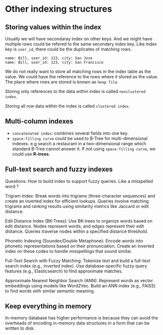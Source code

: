# Other indexing structures

## Storing values within the index

Usually we will have secondaray index on other keys. And we might have multiple rows could be refered to the same secondary index key.
Like index key is `user_id`, there could be the duplicates of matching rows.

``` text
name: Bill, user_id: 123, city: San Jose
name: Bill, user_id: 123, city: San Francisco
```

We do not really want to store all matching rows in the index table as the value. We could have the reference to the rows
where it stored as the value. The place where rows are stored is known as `heap file`.

Storing only references to the data within index is called `nonclustered index`.

Storing all row data within the index is called `clustered index`.

## Multi-column indexes

- `concatenated index`: combines several fields into one key.
- `space-filling curve` could be used to B-Tree for multi-dimensional indexes. e.g search a restaurant in a two-dimensional
  range which standard B-Tree cannot answer it. If not using `space-filling curve`, we could use **R-trees**.

## Full-text search and fuzzy indexes

Questions: How to build index to support fuzzy queries. Like a misspelled word ?

Trigram Index: Break words into trigrams (three-character sequences) and create an inverted index for efficient lookups. Queries involve matching trigrams and ranking results using similarity metrics like Jaccard or edit distance.

Edit Distance Index (BK-Trees): Use BK-trees to organize words based on edit distance. Nodes represent words, and edges represent their edit distance. Queries traverse nodes within a specified distance threshold.

Phonetic Indexing (Soundex/Double Metaphone): Encode words into phonetic representations based on their pronunciation. Create an inverted index on these codes to handle misspellings that sound similar.

Full-Text Search with Fuzzy Matching: Tokenize text and build a full-text search index (e.g., inverted index). Use database-specific fuzzy query features (e.g., Elasticsearch) to find approximate matches.

Approximate Nearest Neighbor Search (ANN): Represent words as vector embeddings using models like Word2Vec. Build an ANN index (e.g., FAISS) to find words with similar semantic meaning.

## Keep everything in memory

In-memory database has higher performance is because they can avoid the overheads of encoding in-memory data structures
in a form that can be written to disk.

